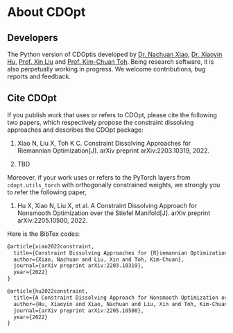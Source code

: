 # About CDOpt



## Developers

The Python version of CDOptis developed by [Dr. Nachuan Xiao](https://xnchxy.github.io/), [Dr. Xiaoyin Hu](https://scholar.google.com/citations?user=vw7ahnAAAAAJ&hl=zh-CN), [Prof. Xin Liu](http://lsec.cc.ac.cn/~liuxin/) and [Prof. Kim-Chuan Toh](https://blog.nus.edu.sg/mattohkc/). Being research software, it is also perpetually working in progress. We welcome contributions, bug reports and feedback. 



## Cite CDOpt

If you publish work that uses or refers to CDOpt, please cite the following two papers, which respectively propose the constraint dissolving approaches and describes the CDOpt package:

1. Xiao N, Liu X, Toh K C. Constraint Dissolving Approaches for Riemannian Optimization[J]. arXiv preprint arXiv:2203.10319, 2022.

2. TBD



Moreover, if your work uses or refers to the PyTorch layers from `cdopt.utils_torch` with orthogonally constrained weights, we strongly you to refer the following paper,

1. Hu X, Xiao N, Liu X, et al. A Constraint Dissolving Approach for Nonsmooth Optimization over the Stiefel Manifold[J]. arXiv preprint arXiv:2205.10500, 2022.



Here is the BibTex codes:

```tex
@article{xiao2022constraint,
  title={Constraint Dissolving Approaches for {R}iemannian Optimization},
  author={Xiao, Nachuan and Liu, Xin and Toh, Kim-Chuan},
  journal={arXiv preprint arXiv:2203.10319},
  year={2022}
}

@article{hu2022constraint,
  title={A Constraint Dissolving Approach for Nonsmooth Optimization over the {S}tiefel Manifold},
  author={Hu, Xiaoyin and Xiao, Nachuan and Liu, Xin and Toh, Kim-Chuan},
  journal={arXiv preprint arXiv:2205.10500},
  year={2022}
}
```

